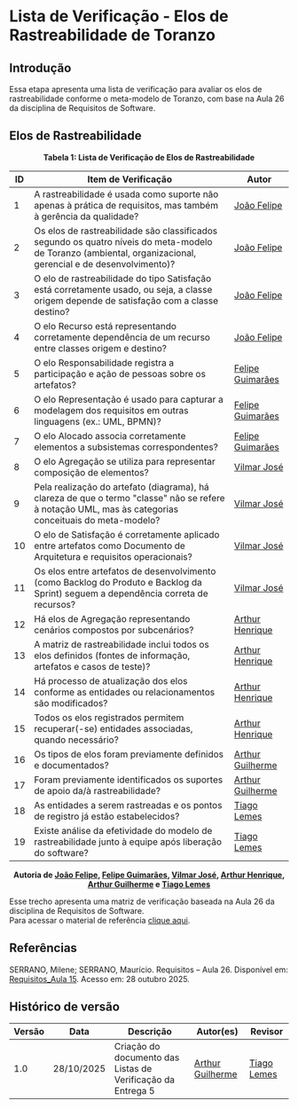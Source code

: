 # Lista de Verificação - Elos de Rastreabilidade de Toranzo

## Introdução

Essa etapa apresenta uma lista de verificação para avaliar os elos de rastreabilidade conforme o meta-modelo de Toranzo, com base na Aula 26 da disciplina de Requisitos de Software.

## Elos de Rastreabilidade

<div align="center"><strong>Tabela 1: Lista de Verificação de Elos de Rastreabilidade</strong></div>

| ID  | Item de Verificação | Autor |
|-----|---------------------|-------|
| 1   | A rastreabilidade é usada como suporte não apenas à prática de requisitos, mas também à gerência da qualidade? | [João Felipe](https://github.com/MrBolt2005) |
| 2   | Os elos de rastreabilidade são classificados segundo os quatro níveis do meta-modelo de Toranzo (ambiental, organizacional, gerencial e de desenvolvimento)? | [João Felipe](https://github.com/MrBolt2005) |
| 3   | O elo de rastreabilidade do tipo Satisfação está corretamente usado, ou seja, a classe origem depende de satisfação com a classe destino? | [João Felipe](https://github.com/MrBolt2005) |
| 4   | O elo Recurso está representando corretamente dependência de um recurso entre classes origem e destino? | [João Felipe](https://github.com/MrBolt2005) |
| 5   | O elo Responsabilidade registra a participação e ação de pessoas sobre os artefatos? | [Felipe Guimarães](https://github.com/felipegf1) |
| 6   | O elo Representação é usado para capturar a modelagem dos requisitos em outras linguagens (ex.: UML, BPMN)? | [Felipe Guimarães](https://github.com/felipegf1) |
| 7   | O elo Alocado associa corretamente elementos a subsistemas correspondentes? | [Felipe Guimarães](https://github.com/felipegf1) |
| 8   | O elo Agregação se utiliza para representar composição de elementos? | [Vilmar José](https://github.com/VilmarFagundes) |
| 9   | Pela realização do artefato (diagrama), há clareza de que o termo "classe" não se refere à notação UML, mas às categorias conceituais do meta-modelo? | [Vilmar José](https://github.com/VilmarFagundes) |
| 10  | O elo de Satisfação é corretamente aplicado entre artefatos como Documento de Arquitetura e requisitos operacionais? | [Vilmar José](https://github.com/VilmarFagundes) |
| 11  | Os elos entre artefatos de desenvolvimento (como Backlog do Produto e Backlog da Sprint) seguem a dependência correta de recursos? | [Vilmar José](https://github.com/VilmarFagundes) |
| 12  | Há elos de Agregação representando cenários compostos por subcenários? | [Arthur Henrique](https://github.com/arthurhvieira1) |
| 13  | A matriz de rastreabilidade inclui todos os elos definidos (fontes de informação, artefatos e casos de teste)? | [Arthur Henrique](https://github.com/arthurhvieira1) |
| 14  | Há processo de atualização dos elos conforme as entidades ou relacionamentos são modificados? | [Arthur Henrique](https://github.com/arthurhvieira1) |
| 15  | Todos os elos registrados permitem recuperar(-se) entidades associadas, quando necessário? | [Arthur Henrique](https://github.com/arthurhvieira1) |
| 16  | Os tipos de elos foram previamente definidos e documentados? | [Arthur Guilherme](https://github.com/ArthurGuilher62) |
| 17  | Foram previamente identificados os suportes de apoio da/à rastreabilidade? | [Arthur Guilherme](https://github.com/ArthurGuilher62) |
| 18  | As entidades a serem rastreadas e os pontos de registro já estão estabelecidos? | [Tiago Lemes](https://github.com/TiagoTeixeira-2005) |
| 19  | Existe análise da efetividade do modelo de rastreabilidade junto à equipe após liberação do software? | [Tiago Lemes](https://github.com/TiagoTeixeira-2005) |

<div align="center">
    <strong>
        Autoria de 
        <a href="https://github.com/MrBolt2005">João Felipe</a>,
        <a href="https://github.com/felipegf1">Felipe Guimarães</a>,
        <a href="https://github.com/VilmarFagundes">Vilmar José</a>,
        <a href="https://github.com/arthurhvieira1">Arthur Henrique</a>,
        <a href="https://github.com/ArthurGuilher62">Arthur Guilherme</a> e
        <a href="https://github.com/TiagoTeixeira-2005">Tiago Lemes</a>
    </strong>
</div>

Esse trecho apresenta uma matriz de verificação baseada na Aula 26 da disciplina de Requisitos de Software.  
Para acessar o material de referência [clique aqui](../arquivos/ListaVerificaçãoElosToranzo.pdf).

## Referências

SERRANO, Milene; SERRANO, Maurício. Requisitos – Aula 26. Disponível em: [Requisitos_Aula 15](../arquivos/backlog_aula.pdf). Acesso em: 28 outubro 2025.


## Histórico de versão

| Versão | Data | Descrição | Autor(es) | Revisor |
|--------|------|-----------|-----------|---------|
| 1.0    | 28/10/2025 | Criação do documento das Listas de Verificação da Entrega 5 | [Arthur Guilherme](https://github.com/ArthurGuilher62)|  [Tiago Lemes](https://github.com/TiagoTeixeira-2005) |

